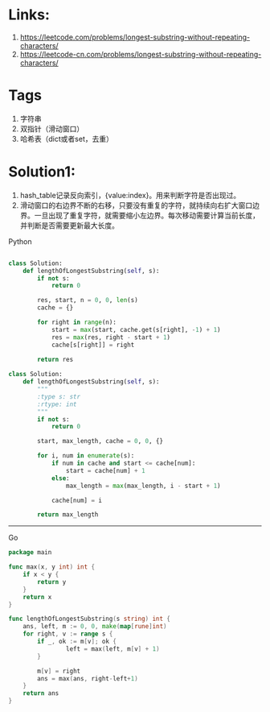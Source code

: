 # Links:
1. https://leetcode.com/problems/longest-substring-without-repeating-characters/
2. https://leetcode-cn.com/problems/longest-substring-without-repeating-characters/

# Tags
1. 字符串
2. 双指针（滑动窗口）
3. 哈希表（dict或者set，去重）

# Solution1:
1. hash_table记录反向索引，{value:index}。用来判断字符是否出现过。
2. 滑动窗口的右边界不断的右移，只要没有重复的字符，就持续向右扩大窗口边界。一旦出现了重复字符，就需要缩小左边界。每次移动需要计算当前长度，并判断是否需要更新最大长度。

Python
```python

class Solution:
    def lengthOfLongestSubstring(self, s): 
        if not s:
            return 0

        res, start, n = 0, 0, len(s)
        cache = {}

        for right in range(n):
            start = max(start, cache.get(s[right], -1) + 1)
            res = max(res, right - start + 1)
            cache[s[right]] = right 
            
        return res

```


```python
class Solution:
    def lengthOfLongestSubstring(self, s):
        """
        :type s: str
        :rtype: int
        """
        if not s:
            return 0

        start, max_length, cache = 0, 0, {}

        for i, num in enumerate(s):
            if num in cache and start <= cache[num]:
                start = cache[num] + 1
            else:
                max_length = max(max_length, i - start + 1)

            cache[num] = i

        return max_length
```

---

Go
```go
package main

func max(x, y int) int {
	if x < y {
		return y
	}
	return x
}

func lengthOfLongestSubstring(s string) int {
	ans, left, m := 0, 0, make(map[rune]int)
	for right, v := range s {
		if _, ok := m[v]; ok {
				left = max(left, m[v] + 1)
		}

		m[v] = right
		ans = max(ans, right-left+1)
	}
	return ans
}

```